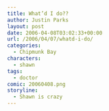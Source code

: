 ```yaml
---
title: What’d I do??
author: Justin Parks
layout: post
date: 2006-04-08T03:02:33+00:00
url: /2006/04/07/whatd-i-do/
categories:
  - Chipmunk Bay
characters:
  - shawn
tags:
  - doctor  
comic: 20060408.png 
storyline:
  - Shawn is crazy
---
```

